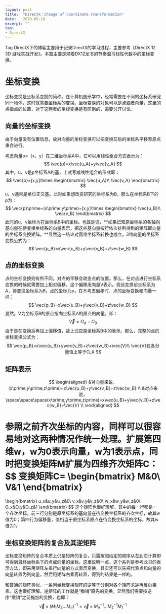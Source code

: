 ```yaml
---
layout: post
title:  "DirectX：Change of Coordinate Transformation"
date:   2019-09-10
excerpt: ""
tag:
- DirectX
---
```


Tag DirectX下的博客主要用于记录DirectX的学习过程，主要参考《DirectX 12 3D 游戏实战开发》。本篇主要是顺着DX12龙书的节奏温习线性代数中的坐标变换。

# 坐标变换

坐标变换是坐标系变换的简称。在计算机图形学中，经常需要在不同的坐标系研究同一物体，这时就需要坐标系的变换。坐标变换的对象可以是点或者向量，这里的点指点的位置，对于这两者的坐标变换是有区别的，需要分开讨论。

## 向量的坐标变换

由于向量没有位置信息，故对向量的坐标变换可以把变换前后的坐标系平移至原点重合进行。

考虑向量p=（x，y）在二维坐标系A中，它可以用线性组合方式表示为：
$$
\vec{p}=x\vec{u_A}+y\vec{v_A}
$$
其中，u、v是p坐标系A的基，上式写成线性组合的形式即：
$$
\vec{p}=[x,y]\times
\begin{bmatrix}
\vec{u_A}\\
\vec{v_A}
\end{bmatrix}
$$
u、v通常是单位正交基。此时如果想改变研究的坐标系为B，那么在坐标系B下的p为：
$$
\vec{p}\prime=(x\prime,y\prime)=[x,y]\times
\begin{bmatrix}
\vec{u_B}\\
\vec{v_B}
\end{bmatrix}
$$
此时的u、v坐标为在坐标系B中的坐标。也就是说，**如果已知原坐标系的各轴向基向量在待变换坐标系的向量表示，把这些基向量按行依次排列得到的矩阵即向量的坐标系变换矩阵。**显然这一结论对高维坐标系转换也成立。3维向量的坐标系变换公式为：
$$
\vec{p_B}=x\vec{u_B}+y\vec{v_B}+z\vec{w_B}
$$


## 点的坐标变换

点的坐标变换则有所不同，对点的平移会改变点的位置。那么，在对点进行坐标系变换的时候就需要加上相对偏移，这个偏移用向量V表示。假设变换前坐标系为A，待变换坐标系为B，点的坐标为p，在不考虑偏移时，点的坐标变换和向量一样：
$$
\vec{p_B}=x\vec{u_B}+y\vec{v_B}+z\vec{w_B}
$$
显然，V为坐标系B的原点指向坐标系A的原点的向量，即：
$$
\vec{V}=O_A-O_B
$$
由于是在变换后再加上偏移值，故上式应是坐标系B中的表示。那么，完整的点的坐标变换公式为：
$$
\vec{p_B}=x\vec{u_B}+y\vec{v_B}+z\vec{w_B}+\vec{V}\\
\vec{V}在各分量值上等于O_A
$$

## 矩阵表示

$$
\begin{aligned}
&对向量来说，(x\prime,y\prime,z\prime)=x\vec{u_B}+y\vec{v_B}+z\vec{w_B} \\
&对点来说，\space\space\space(x\prime,y\prime,z\prime)=x\vec{u_B}+y\vec{v_B}+z\vec{w_B}+\vec{V} \\
\end{aligned}
$$

参照之前齐次坐标的内容，同样可以很容易地对这两种情况作统一处理。扩展第四维w，w为0表示向量，w为1表示点，同时把变换矩阵M扩展为四维齐次矩阵C：
$$
变换矩阵C=
\begin{bmatrix}
M&0\\
V&1
\end{bmatrix}
=
\begin{bmatrix}
u_x&u_y&u_z&0\\
v_x&v_y&v_z&0\\
w_x&w_y&w_z&0\\
O_x&O_y&O_z&1
\end{bmatrix}
$$
这个矩阵也很好理解，其中的每一行都是一个齐次坐标。前三行分别是原坐标系的基向量在待变换坐标系的齐次坐标，故其w值为0；第四行为偏移量，值相当于原坐标系原点在待变换坐标系的坐标，故其w值为1。

## 坐标变换矩阵的复合及其逆矩阵

坐标变换矩阵的复合本质上仍是矩阵的复合，只需按照给定的顺序从左到右计算即可得到最终坐标系下的点或向量的坐标。这里说明一点，这个系列是参考龙书的表示方法，即采用矩阵左乘行向量的方式表示变换，其实还可以先把代表点和向量的向量转置为列向量，然后用矩阵右乘再转置，得到的结果是一样的。

和普通的矩阵类似，一系列坐标变换矩阵的逆等于分别对各个矩阵求逆再反向相乘。这也很好理解，逆矩阵的工作就是“撤销”原先的变换，显然我们需要按逆序“撤销”之前施加的变换，也即：
$$
\vec{v}\times(M_1M_2...M_n)^{-1}=\vec{v}\times M_n^{-1}...M_2^{-1}M_1^{-1}
$$

